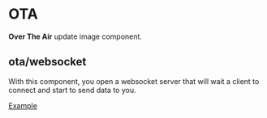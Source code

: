 # OTA

**Over The Air** update image component.

## ota/websocket

With this component, you open a websocket server that will wait a client to connect and start to send data to you.

[Example](../../examples/ota/websocket/)